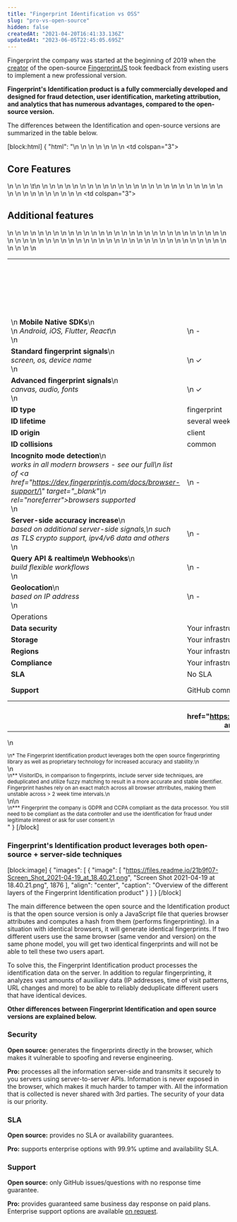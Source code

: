 ```yaml
---
title: "Fingerprint Identification vs OSS"
slug: "pro-vs-open-source"
hidden: false
createdAt: "2021-04-20T16:41:33.136Z"
updatedAt: "2023-06-05T22:45:05.695Z"
---
```

Fingerprint the company was started at the beginning of 2019 when the [creator](https://github.com/Valve) of the open-source [FingerprintJS](https://github.com/fingerprintjs/fingerprintjs) took feedback from existing users to implement a new professional version. 

**Fingerprint's Identification product is a fully commercially developed and designed for fraud detection, user identification, marketing attribution, and analytics that has numerous advantages, compared to the open-source version.**

The differences between the Identification and open-source versions are summarized in the table below.

[block:html]
{
  "html": "<table>\n    <tr>\n        <th></th>\n        <th>\n            <h2>OSS</h2>\n        </th>\n        <th>\n            <h2>Fingerprint Identification</h2>\n        </th>\n    </tr>\n    <tr>\n      <td colspan=\"3\"><h2>Core Features</h2></td>\n    </tr>\n  <tr>\n    \t<td>\n          <strong>Mobile Native SDKs</strong>\n          <div>\n            <i>Android, iOS, Flutter, React</i>\n          </div>\n       </td>\n       <td>\n            -</td>\n        <td>\n          <b>✓</b></td>\n  </tr>\n    <tr>\n        <td><strong>Standard fingerprint signals</strong>\n          <div><i>screen, os, device name</i></div>\n        </td>\n        <td>\n            ✓</td>\n        <td>\n            ✓</td>\n    </tr>\n    <tr>\n        <td><strong>Advanced fingerprint signals</strong>\n          <div><i>canvas, audio, fonts</i></div>\n        </td>\n        <td>\n            ✓</td>\n        <td>\n            ✓</td>\n    </tr>\n    <tr>\n        <td><strong>ID type</strong></td>\n        <td>fingerprint</td>\n        <td>visitorID**</td>\n    </tr>\n    <tr>\n        <td><strong>ID lifetime</strong></td>\n        <td>several weeks</td>\n        <td>months/years</td>\n    </tr>\n    <tr>\n        <td><strong>ID origin</strong></td>\n        <td>client</td>\n        <td>server</td>\n    </tr>\n    <tr>\n        <td><strong>ID collisions</strong></td>\n        <td>common</td>\n        <td>rare</td>\n    </tr>\n    <tr>\n      <td colspan=\"3\"><h2>Additional features</h2></td>\n    </tr>\n    <tr>\n        <td><strong>Incognito mode detection</strong>\n            <div><i>works in all modern browsers - see our full\n                list of <a href=\"https://dev.fingerprintjs.com/docs/browser-support/\" target=\"_blank\"\n                           rel=\"noreferrer\">browsers supported</a></i></div>\n        </td>\n        <td>\n            -</td>\n        <td>\n            ✓</td>\n    </tr>\n    <tr>\n        <td><strong>Server-side accuracy increase</strong>\n            <div><i>based on additional server-side signals,\n              such as TLS crypto support, ipv4/v6 data and others</i></div>\n        </td>\n        <td>\n            -</td>\n        <td>\n            ✓</td>\n    </tr>\n    <tr>\n        <td><strong>Query API &amp; realtime\n                Webhooks</strong>\n          <div><i>build flexible workflows</i></div>\n        </td>\n        <td>\n            -</td>\n        <td>\n            ✓</td>\n    </tr>\n    <tr>\n        <td><strong>Geolocation</strong>\n          <div><i>based on IP address</i></div>\n        </td>\n        <td>\n            -</td>\n        <td>\n            ✓</td>\n    </tr>\n    <tr>\n        <td>Operations</td>\n        <td></td>\n        <td></td>\n    </tr>\n    <tr>\n        <td><strong>Data security</strong></td>\n        <td>Your infrastructure</td>\n        <td>Encrypted at rest</td>\n    </tr>\n    <tr>\n        <td><strong>Storage</strong></td>\n        <td>Your infrastructure</td>\n        <td>Unlimited up to 1 yr</td>\n    </tr>\n    <tr>\n        <td><strong>Regions</strong></td>\n        <td>Your infrastructure</td>\n        <td>Global, EU and Asia data centers</td>\n    </tr>\n    <tr>\n        <td><strong>Compliance</strong></td>\n        <td>Your infrastructure</td>\n        <td>GDPR, CCPA compliant***</td>\n    </tr>\n    <tr>\n        <td><strong>SLA</strong></td>\n        <td>No SLA</td>\n        <td>99.8% Uptime</td>\n    </tr>\n    <tr>\n        <td><strong>Support</strong></td>\n        <td>GitHub community</td>\n        <td>Support team via email, chat, and call-back\n            within 1 business day</td>\n    </tr>\n    <tr>\n        <th></th>\n        <th><a href=\"https://github.com/fingerprintjs/fingerprintjs/\" aria-label=\"\"><span>Get it on GitHub</span></a>\n        </th>\n        <th><a href=\"https://dashboard.fingerprintjs.com/signup/\"><span>Create Free Account</span></a></th>\n    </tr>\n</table>\n<div><small>\n* The Fingerprint Identification product leverages both the open source fingerprinting library as well as proprietary technology for increased accuracy and stability.\n  </small></div>\n  <div><small>\n** VisitorIDs, in comparison to fingerprints, include server side techniques, are deduplicated and utilize fuzzy matching to result in a more accurate and stable identifier. Fingerprint hashes rely on an exact match across all browser attrributes, making them unstable across > 2 week time intervals.\n  </small></div>\n\n    <div><small>\n*** Fingerprint the company is GDPR and CCPA compliant as the data processor. You still need to be compliant as the data controller and use the identification for fraud under legitimate interest or ask for user consent.\n        </small></div>"
}
[/block]

### Fingerprint's Identification product leverages both open-source + server-side techniques

[block:image]
{
  "images": [
    {
      "image": [
        "https://files.readme.io/21b9f07-Screen_Shot_2021-04-19_at_18.40.21.png",
        "Screen Shot 2021-04-19 at 18.40.21.png",
        1876
      ],
      "align": "center",
      "caption": "Overview of the different layers of the Fingerprint Identification product"
    }
  ]
}
[/block]

The main difference between the open source and the Identification product is that the open source version is only a JavaScript file that queries browser attributes and computes a hash from them \(performs fingerprinting\). In a situation with identical browsers, it will generate identical fingerprints. If two different users use the same browser \(same vendor and version\) on the same phone model, you will get two identical fingerprints and will not be able to tell these two users apart.

To solve this, the Fingerprint Identification product processes the identification data on the server. In addition to regular fingerprinting, it analyzes vast amounts of auxiliary data \(IP addresses, time of visit patterns, URL changes and more\) to be able to reliably deduplicate different users that have identical devices.

**Other differences between Fingerprint Identification and open source versions are explained below.**

### Security

**Open source:** generates the fingerprints directly in the browser, which makes it vulnerable to spoofing and reverse engineering.

**Pro:** processes all the information server-side and transmits it securely to you servers using server-to-server APIs. Information is never exposed in the browser, which makes it much harder to tamper with. All the information that is collected is never shared with 3rd parties. The security of your data is our priority.

### SLA

**Open source:** provides no SLA or availability guarantees.

**Pro:** supports enterprise options with  99.9% uptime and availability SLA.

### Support

**Open source:** only GitHub issues/questions with no response time guarantee.

**Pro:** provides guaranteed same business day response on paid plans.  
Enterprise support options are available [on request](mailto:sales@fingerprint.com).